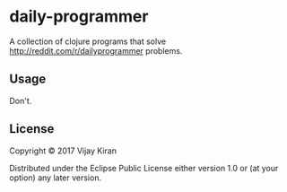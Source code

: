 # daily-programmer

A collection of clojure programs that solve http://reddit.com/r/dailyprogrammer problems.

## Usage

Don't.

## License

Copyright © 2017 Vijay Kiran

Distributed under the Eclipse Public License either version 1.0 or (at
your option) any later version.
